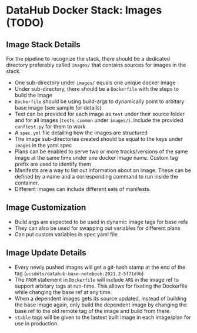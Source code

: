 # DataHub Docker Stack: Images (TODO)

## Image Stack Details

For the pipeline to recognize the stack, there should be a dedicated directory
preferably called `images/` that contains sources for images in the stack.

- One sub-directory under `images/` equals one unique docker image
- Under sub-directory, there should be a `Dockerfile` with the steps to build the image
- `Dockerfile` should be using build-args to dynamically point to arbitary base
image (see sample for details)
- Test can be provided for each image as `test` under their source folder and
for all images (`tests_common` under `images/`). Include the provided
`conftest.py` for them to work
- A `spec.yml` file detailing how the images are structured
- The image sub-directories created should be equal to the keys under `images` in the yaml spec
- Plans can be enabled to serve two or more tracks/versions of the same image
at the same time under one docker image name. Custom tag prefix are used to
identify them
- Manifests are a way to list out information about an image. These can be
defined by a name and a corresponding command to run inside the container.
- Different images can include different sets of manifests.

## Image Customization

- Build args are expected to be used in dynamic image tags for base refs
- They can also be used for swapping out variables for different plans
- Can put custom variables in spec yaml file.

## Image Update Details

- Every newly pushed images will get a git-hash stamp at the end of the tag
(`ucsdets/datahub-base-notebook:2021.2-5f71d3b`)
- The `FROM` statement in `Dockerfile` will include `ARG` in the image ref to
support arbitary tags at run-time. This allows for fixating the Dockerfile
while changing the base ref at any time.
- When a dependent images gets its source updated, instead of building the base
image again, only build the dependent image by changing the base ref to the
old remote tag of the image and build from there.
- `stable` tags will be given to the lastest built image in each image/plan for
use in production.
